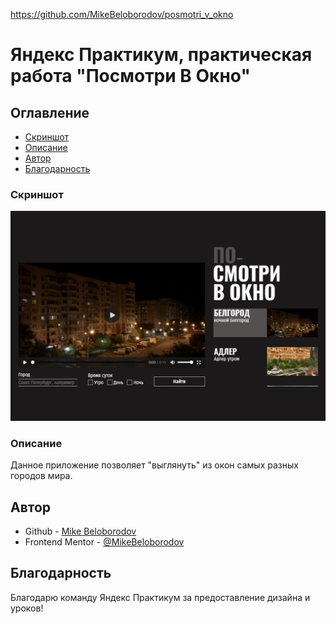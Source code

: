https://github.com/MikeBeloborodov/posmotri_v_okno

# Яндекс Практикум, практическая работа "Посмотри В Окно"

## Оглавление

- [Скриншот](#скриншот)
- [Описание](#описание)
- [Автор](#автор)
- [Благодарность](#благодарность)

### Скриншот

![](./screenshot_desktop.png)

### Описание

Данное приложение позволяет "выглянуть" из окон самых разных городов мира.

## Автор

- Github - [Mike Beloborodov](https://github.com/MikeBeloborodov)
- Frontend Mentor - [@MikeBeloborodov](https://www.frontendmentor.io/profile/MikeBeloborodov)

## Благодарность

Благодарю команду Яндекс Практикум за предоставление дизайна и уроков!